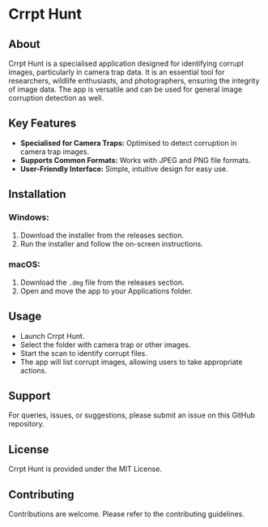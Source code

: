 # Crrpt Hunt

## About

Crrpt Hunt is a specialised application designed for identifying corrupt images, particularly in camera trap data. It is an essential tool for researchers, wildlife enthusiasts, and photographers, ensuring the integrity of image data. The app is versatile and can be used for general image corruption detection as well.

## Key Features

- **Specialised for Camera Traps:** Optimised to detect corruption in camera trap images.
- **Supports Common Formats:** Works with JPEG and PNG file formats.
- **User-Friendly Interface:** Simple, intuitive design for easy use.

## Installation

### Windows:

1. Download the installer from the releases section.
2. Run the installer and follow the on-screen instructions.

### macOS:

1. Download the `.dmg` file from the releases section.
2. Open and move the app to your Applications folder.

## Usage

- Launch Crrpt Hunt.
- Select the folder with camera trap or other images.
- Start the scan to identify corrupt files.
- The app will list corrupt images, allowing users to take appropriate actions.

## Support

For queries, issues, or suggestions, please submit an issue on this GitHub repository.

## License

Crrpt Hunt is provided under the MIT License.

## Contributing

Contributions are welcome. Please refer to the contributing guidelines.
